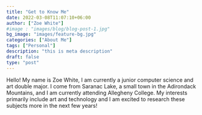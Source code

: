 ```yaml
---
title: "Get to Know Me"
date: 2022-03-08T11:07:10+06:00
author: ["Zoe White"]
#image : "images/blog/blog-post-1.jpg"
bg_image: "images/feature-bg.jpg"
categories: ["About Me"]
tags: ["Personal"]
description: "this is meta description"
draft: false
type: "post"
---
```



Hello! My name is Zoe White, I am currently a junior computer science and art double major. I come from Saranac Lake, a small town in the Adirondack Mountains, and I am currently attending Allegheny College. My interests primarily include art and technology and I am excited to research these subjects more in the next few years!